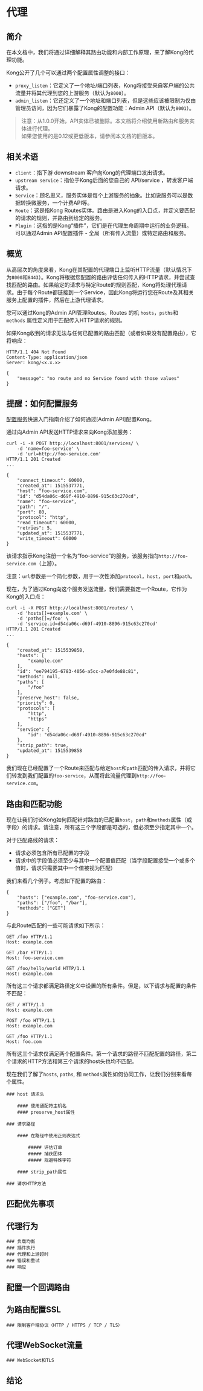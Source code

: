# 代理

## 简介

在本文档中，我们将通过详细解释其路由功能和内部工作原理，来了解Kong的代理功能。

Kong公开了几个可以通过两个配置属性调整的接口：

- `proxy_listen`：它定义了一个地址/端口列表，Kong将接受来自客户端的公共流量并将其代理到您的上游服务（默认为`8000`）。
- `admin_listen`：它还定义了一个地址和端口列表，但是这些应该被限制为仅由管理员访问，因为它们暴露了Kong的配置功能：Admin API（默认为`8001`）。

> 注意：从1.0.0开始，API实体已被删除。本文档将介绍使用新路由和服务实体进行代理。  
> 如果您使用的是0.12或更低版本，请参阅本文档的旧版本。

## 相关术语

- `client`：指下游 downstream 客户向Kong的代理端口发出请求。
- `upstream service`：指位于Kong后面的您自己的 API/service ，转发客户端请求。
- `Service`：顾名思义，服务实体是每个上游服务的抽象。比如说服务可以是数据转换微服务，一个计费API等。
- `Route`：这是指Kong Routes实体。路由是进入Kong的入口点，并定义要匹配的请求的规则，并路由到给定的服务。
- `Plugin`：这指的是Kong“插件”，它们是在代理生命周期中运行的业务逻辑。可以通过Admin API配置插件 - 全局（所有传入流量）或特定路由和服务。

## 概览

从高层次的角度来看，Kong在其配置的代理端口上监听HTTP流量（默认情况下为`8000`和`8443`）。Kong将根据您配置的路由评估任何传入的HTTP请求，并尝试查找匹配的路由。如果给定的请求与特定Route的规则匹配，Kong将处理代理请求。由于每个Route都链接到一个Service，因此Kong将运行您在Route及其相关服务上配置的插件，然后在上游代理请求。

您可以通过Kong的Admin API管理Routes。Routes 的机 `hosts`，`psths`和 `methods` 属性定义用于匹配传入HTTP请求的规则。

如果Kong收到的请求无法与任何已配置的路由匹配（或者如果没有配置路由），它将响应：
```
HTTP/1.1 404 Not Found
Content-Type: application/json
Server: kong/<x.x.x>

{
    "message": "no route and no Service found with those values"
}
```

## 提醒：如何配置服务

[配置服务](https://docs.konghq.com/1.1.x/getting-started/configuring-a-service)快速入门指南介绍了如何通过[Admin API]配置Kong。

通过向Admin API发送HTTP请求来向Kong添加服务：
```
curl -i -X POST http://localhost:8001/services/ \
    -d 'name=foo-service' \
    -d 'url=http://foo-service.com'
HTTP/1.1 201 Created
...

{
    "connect_timeout": 60000,
    "created_at": 1515537771,
    "host": "foo-service.com",
    "id": "d54da06c-d69f-4910-8896-915c63c270cd",
    "name": "foo-service",
    "path": "/",
    "port": 80,
    "protocol": "http",
    "read_timeout": 60000,
    "retries": 5,
    "updated_at": 1515537771,
    "write_timeout": 60000
}
```

该请求指示Kong注册一个名为“foo-service”的服务，该服务指向`http://foo-service.com`（上游）。

注意：`url`参数是一个简化参数，用于一次性添加`protocol`，`host`，`port`和`path`。

现在，为了通过Kong向这个服务发送流量，我们需要指定一个Route，它作为Kong的入口点：
```
curl -i -X POST http://localhost:8001/routes/ \
    -d 'hosts[]=example.com' \
    -d 'paths[]=/foo' \
    -d 'service.id=d54da06c-d69f-4910-8896-915c63c270cd'
HTTP/1.1 201 Created
...

{
    "created_at": 1515539858,
    "hosts": [
        "example.com"
    ],
    "id": "ee794195-6783-4056-a5cc-a7e0fde88c81",
    "methods": null,
    "paths": [
        "/foo"
    ],
    "preserve_host": false,
    "priority": 0,
    "protocols": [
        "http",
        "https"
    ],
    "service": {
        "id": "d54da06c-d69f-4910-8896-915c63c270cd"
    },
    "strip_path": true,
    "updated_at": 1515539858
}
```

我们现在已经配置了一个Route来匹配与给定`host`和`path`匹配的传入请求，并将它们转发到我们配置的`foo-service`，从而将此流量代理到`http://foo-service.com`。

## 路由和匹配功能

现在让我们讨论Kong如何匹配针对路由的已配置`host`，`path`和`methods`属性（或字段）的请求。请注意，所有这三个字段都是可选的，但必须至少指定其中一个。

对于匹配路线的请求：
- 请求必须包含所有已配置的字段
- 请求中的字段值必须至少与其中一个配置值匹配（当字段配置接受一个或多个值时，请求只需要其中一个值被视为匹配）

我们来看几个例子。考虑如下配置的路由：

```
{
    "hosts": ["example.com", "foo-service.com"],
    "paths": ["/foo", "/bar"],
    "methods": ["GET"]
}
```

与此Route匹配的一些可能请求如下所示：

```
GET /foo HTTP/1.1
Host: example.com
```
```
GET /bar HTTP/1.1
Host: foo-service.com
```
```
GET /foo/hello/world HTTP/1.1
Host: example.com
```

所有这三个请求都满足路径定义中设置的所有条件。但是，以下请求与配置的条件不匹配：
```
GET / HTTP/1.1
Host: example.com
```
```
POST /foo HTTP/1.1
Host: example.com
```
```
GET /foo HTTP/1.1
Host: foo.com
```

所有这三个请求仅满足两个配置条件。第一个请求的路径不匹配配置的路径，第二个请求的HTTP方法和第三个请求的host头也均不匹配。

现在我们了解了`hosts`, `paths`, 和 `methods`属性如何协同工作，让我们分别来看每个属性。

    ### host 请求头

        #### 使用通配符主机名
        #### preserve_host属性

    ### 请求路径
    
    	#### 在路径中使用正则表达式
        	
            ##### 评估订单
            ##### 捕获团体
            ##### 规避特殊字符
            
        #### strip_path属性
        
    ### 请求HTTP方法
    
## 匹配优先事项

## 代理行为

	### 负载均衡
    ### 插件执行
    ### 代理和上游超时
    ### 错误和重试
    ### 响应
    
## 配置一个回调路由

## 为路由配置SSL

	### 限制客户端协议（HTTP / HTTPS / TCP / TLS）
    
## 代理WebSocket流量

	### WebSocket和TLS
    
## 结论














    
    